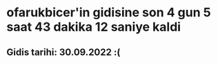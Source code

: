 # ofarukbicer'in gidisine son 4 gun 5 saat 43 dakika 12 saniye kaldi

## Gidis tarihi: 30.09.2022 :(